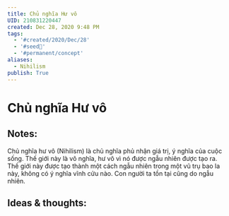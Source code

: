 ```yaml
---
title: Chủ nghĩa Hư vô
UID: 210831220447
created: Dec 28, 2020 9:48 PM
tags:
  - '#created/2020/Dec/28'
  - '#seed🥜'
  - '#permanent/concept'
aliases:
  - Nihilism
publish: True
---
```

#  Chủ nghĩa Hư vô

## Notes:
Chủ nghĩa hư vô (Nihilism) là chủ nghĩa phủ nhận giá trị, ý nghĩa của cuộc sống. Thế giới này là vô nghĩa, hư vô vì nó được ngẫu nhiên được tạo ra. Thế giới này được tạo thành một cách ngẫu nhiên  trong một vũ trụ bao la này, không có ý nghĩa vĩnh cửu nào. Con người ta tồn tại cũng do ngẫu nhiên.

## Ideas & thoughts:
